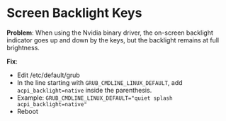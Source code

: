 # Screen Backlight Keys #

**Problem**: When using the Nvidia binary driver, the on-screen backlight indicator
goes up and down by the keys, but the backlight remains at full brightness.

**Fix**:
 - Edit /etc/default/grub
 - In the line starting with `GRUB_CMDLINE_LINUX_DEFAULT`, add `acpi_backlight=native` inside the parenthesis.
 - Example: `GRUB_CMDLINE_LINUX_DEFAULT="quiet splash acpi_backlight=native"`
 - Reboot
 